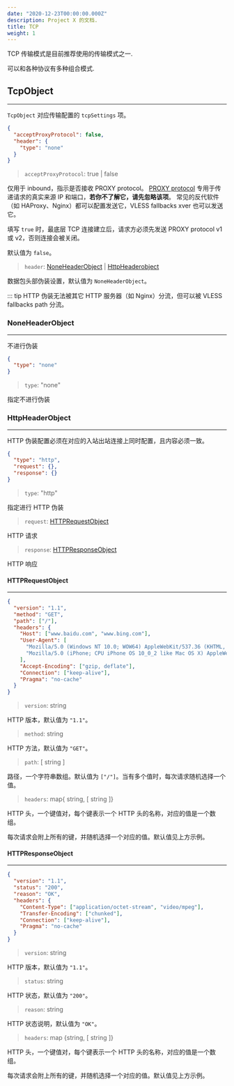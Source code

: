 ```yaml
---
date: "2020-12-23T00:00:00.000Z"
description: Project X 的文档.
title: TCP
weight: 1
---
```


TCP 传输模式是目前推荐使用的传输模式之一.

可以和各种协议有多种组合模式.

## TcpObject

---

`TcpObject` 对应传输配置的 `tcpSettings` 项。

```json
{
  "acceptProxyProtocol": false,
  "header": {
    "type": "none"
  }
}
```

> `acceptProxyProtocol`: true | false

仅用于 inbound，指示是否接收 PROXY protocol。
[PROXY protocol](https://www.haproxy.org/download/2.2/doc/proxy-protocol.txt) 专用于传递请求的真实来源 IP 和端口，**若你不了解它，请先忽略该项**。
常见的反代软件（如 HAProxy、Nginx）都可以配置发送它，VLESS fallbacks xver 也可以发送它。

填写 `true` 时，最底层 TCP 连接建立后，请求方必须先发送 PROXY protocol v1 或 v2，否则连接会被关闭。

默认值为 `false`。

> `header`: [NoneHeaderObject](#noneheaderobject) | [HttpHeaderobject](#httpheaderobject)

数据包头部伪装设置，默认值为 `NoneHeaderObject`。


::: tip
HTTP 伪装无法被其它 HTTP 服务器（如 Nginx）分流，但可以被 VLESS fallbacks path 分流。
 



### NoneHeaderObject

---

不进行伪装

```json
{
  "type": "none"
}
```

> `type`: "none"

指定不进行伪装



### HttpHeaderObject

---

HTTP 伪装配置必须在对应的入站出站连接上同时配置，且内容必须一致。

```json
{
  "type": "http",
  "request": {},
  "response": {}
}
```

> `type`: "http"

指定进行 HTTP 伪装

> `request`: [HTTPRequestObject](#httprequestobject)

HTTP 请求

> `response`: [HTTPResponseObject](#httpresponseobject)

HTTP 响应



#### HTTPRequestObject

---

```json
{
  "version": "1.1",
  "method": "GET",
  "path": ["/"],
  "headers": {
    "Host": ["www.baidu.com", "www.bing.com"],
    "User-Agent": [
      "Mozilla/5.0 (Windows NT 10.0; WOW64) AppleWebKit/537.36 (KHTML, like Gecko) Chrome/53.0.2785.143 Safari/537.36",
      "Mozilla/5.0 (iPhone; CPU iPhone OS 10_0_2 like Mac OS X) AppleWebKit/601.1 (KHTML, like Gecko) CriOS/53.0.2785.109 Mobile/14A456 Safari/601.1.46"
    ],
    "Accept-Encoding": ["gzip, deflate"],
    "Connection": ["keep-alive"],
    "Pragma": "no-cache"
  }
}
```

> `version`: string

HTTP 版本，默认值为 `"1.1"`。

> `method`: string

HTTP 方法，默认值为 `"GET"`。

> `path`: \[ string \]

路径，一个字符串数组。默认值为 `["/"]`。当有多个值时，每次请求随机选择一个值。

> `headers`: map{ string, \[ string \]}

HTTP 头，一个键值对，每个键表示一个 HTTP 头的名称，对应的值是一个数组。

每次请求会附上所有的键，并随机选择一个对应的值。默认值见上方示例。



#### HTTPResponseObject

---

```json
{
  "version": "1.1",
  "status": "200",
  "reason": "OK",
  "headers": {
    "Content-Type": ["application/octet-stream", "video/mpeg"],
    "Transfer-Encoding": ["chunked"],
    "Connection": ["keep-alive"],
    "Pragma": "no-cache"
  }
}
```

> `version`: string

HTTP 版本，默认值为 `"1.1"`。

> `status`: string

HTTP 状态，默认值为 `"200"`。

> `reason`: string

HTTP 状态说明，默认值为 `"OK"`。

> `headers`: map {string, \[ string \]}

HTTP 头，一个键值对，每个键表示一个 HTTP 头的名称，对应的值是一个数组。

每次请求会附上所有的键，并随机选择一个对应的值。默认值见上方示例。
